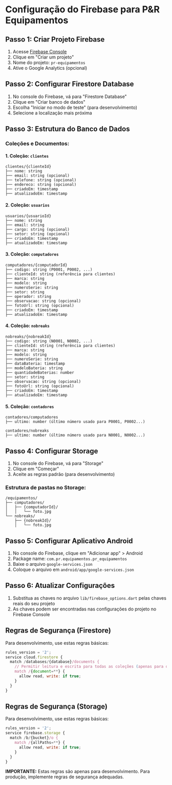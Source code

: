 # Configuração do Firebase para P&R Equipamentos

## Passo 1: Criar Projeto Firebase

1. Acesse [Firebase Console](https://console.firebase.google.com/)
2. Clique em "Criar um projeto"
3. Nome do projeto: `pr-equipamentos`
4. Ative o Google Analytics (opcional)

## Passo 2: Configurar Firestore Database

1. No console do Firebase, vá para "Firestore Database"
2. Clique em "Criar banco de dados"
3. Escolha "Iniciar no modo de teste" (para desenvolvimento)
4. Selecione a localização mais próxima

## Passo 3: Estrutura do Banco de Dados

### Coleções e Documentos:

#### 1. Coleção: `clientes`
```
clientes/{clienteId}
├── nome: string
├── email: string (opcional)
├── telefone: string (opcional)
├── endereco: string (opcional)
├── criadoEm: timestamp
├── atualizadoEm: timestamp
```

#### 2. Coleção: `usuarios`
```
usuarios/{usuarioId}
├── nome: string
├── email: string
├── cargo: string (opcional)
├── setor: string (opcional)
├── criadoEm: timestamp
├── atualizadoEm: timestamp
```

#### 3. Coleção: `computadores`
```
computadores/{computadorId}
├── codigo: string (P0001, P0002, ...)
├── clienteId: string (referência para clientes)
├── marca: string
├── modelo: string
├── numeroSerie: string
├── setor: string
├── operador: string
├── observacao: string (opcional)
├── fotoUrl: string (opcional)
├── criadoEm: timestamp
├── atualizadoEm: timestamp
```

#### 4. Coleção: `nobreaks`
```
nobreaks/{nobreakId}
├── codigo: string (N0001, N0002, ...)
├── clienteId: string (referência para clientes)
├── marca: string
├── modelo: string
├── numeroSerie: string
├── dataBateria: timestamp
├── modeloBateria: string
├── quantidadeBaterias: number
├── setor: string
├── observacao: string (opcional)
├── fotoUrl: string (opcional)
├── criadoEm: timestamp
├── atualizadoEm: timestamp
```

#### 5. Coleção: `contadores`
```
contadores/computadores
├── ultimo: number (último número usado para P0001, P0002...)

contadores/nobreaks
├── ultimo: number (último número usado para N0001, N0002...)
```

## Passo 4: Configurar Storage

1. No console do Firebase, vá para "Storage"
2. Clique em "Começar"
3. Aceite as regras padrão (para desenvolvimento)

### Estrutura de pastas no Storage:
```
/equipamentos/
├── computadores/
│   ├── {computadorId}/
│   │   └── foto.jpg
└── nobreaks/
    ├── {nobreakId}/
    │   └── foto.jpg
```

## Passo 5: Configurar Aplicativo Android

1. No console do Firebase, clique em "Adicionar app" > Android
2. Package name: `com.pr.equipamentos.pr_equipamentos`
3. Baixe o arquivo `google-services.json`
4. Coloque o arquivo em `android/app/google-services.json`

## Passo 6: Atualizar Configurações

1. Substitua as chaves no arquivo `lib/firebase_options.dart` pelas chaves reais do seu projeto
2. As chaves podem ser encontradas nas configurações do projeto no Firebase Console

## Regras de Segurança (Firestore)

Para desenvolvimento, use estas regras básicas:

```javascript
rules_version = '2';
service cloud.firestore {
  match /databases/{database}/documents {
    // Permitir leitura e escrita para todas as coleções (apenas para desenvolvimento)
    match /{document=**} {
      allow read, write: if true;
    }
  }
}
```

## Regras de Segurança (Storage)

Para desenvolvimento, use estas regras básicas:

```javascript
rules_version = '2';
service firebase.storage {
  match /b/{bucket}/o {
    match /{allPaths=**} {
      allow read, write: if true;
    }
  }
}
```

**IMPORTANTE:** Estas regras são apenas para desenvolvimento. Para produção, implemente regras de segurança adequadas.

